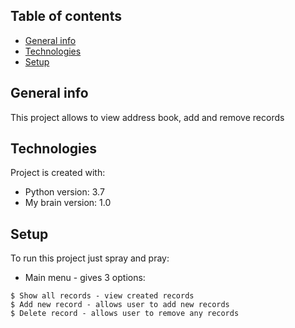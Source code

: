 ## Table of contents
* [General info](#general-info)
* [Technologies](#technologies)
* [Setup](#setup)

## General info
This project allows to view address book, add and remove records

## Technologies
Project is created with:
* Python version: 3.7
* My brain version: 1.0

## Setup
To run this project just spray and pray:
* Main menu - gives 3 options:
```
$ Show all records - view created records
$ Add new record - allows user to add new records
$ Delete record - allows user to remove any records
```